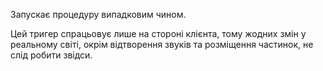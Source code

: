 Запускає процедуру випадковим чином.

Цей тригер спрацьовує лише на стороні клієнта, тому жодних змін у реальному світі, окрім відтворення звуків та розміщення частинок, не слід робити звідси.
